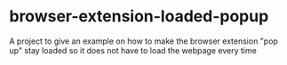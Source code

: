 # browser-extension-loaded-popup
A project to give an example on how to make the browser extension "pop up" stay loaded so it does not have to load the webpage every time
